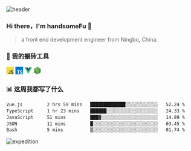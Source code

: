 ![header](https://raw.githubusercontent.com/fzq1998/fzq1998/master/header.png)

### Hi there，I'm handsomeFu 👋

> a front end development engineer from Ningbo, China.

### 🔧 我的搬砖工具
<code><img height="20" src="https://raw.githubusercontent.com/github/explore/80688e429a7d4ef2fca1e82350fe8e3517d3494d/topics/javascript/javascript.png" alt="javascript"></code>
<code><img height="20" src="https://raw.githubusercontent.com/github/explore/80688e429a7d4ef2fca1e82350fe8e3517d3494d/topics/typescript/typescript.png" alt="typescript"></code>
<code><img height="20" src="https://raw.githubusercontent.com/github/explore/80688e429a7d4ef2fca1e82350fe8e3517d3494d/topics/vue/vue.png" alt="vue"></code>
<code><img height="20" src="https://raw.githubusercontent.com/github/explore/80688e429a7d4ef2fca1e82350fe8e3517d3494d/topics/nodejs/nodejs.png" alt="nodejs"></code>



### 📊 这周我都写了什么
<!--START_SECTION:waka-->

```txt
Vue.js         2 hrs 59 mins   █████████████░░░░░░░░░░░░   52.24 %
TypeScript     1 hr 23 mins    ██████░░░░░░░░░░░░░░░░░░░   24.33 %
JavaScript     51 mins         ███▓░░░░░░░░░░░░░░░░░░░░░   14.89 %
JSON           11 mins         █░░░░░░░░░░░░░░░░░░░░░░░░   03.45 %
Bash           5 mins          ▒░░░░░░░░░░░░░░░░░░░░░░░░   01.74 %
```

<!--END_SECTION:waka-->


![expedition](https://raw.githubusercontent.com/fzq1998/fzq1998/master/expedition.gif)

